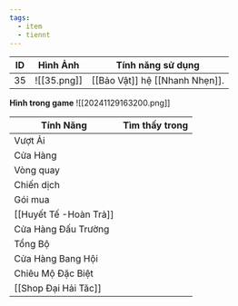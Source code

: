 ```yaml
---
tags:
  - item
  - tiennt
---
```


| ID  | Hình Ảnh    | Tính năng sử dụng              |
| --- | ----------- | ------------------------------ |
| 35  | ![[35.png]] | [[Bảo Vật]] hệ [[Nhanh Nhẹn]]. |

**Hình trong game**
![[20241129163200.png]]

| Tính Năng            | Tìm thấy trong |
| -------------------- | :------------: |
| Vượt Ải              |                |
| Cửa Hàng             |                |
| Vòng quay            |                |
| Chiến dịch           |                |
| Gói mua              |                |
| [[Huyết Tế -Hoàn Trả]]         |                |
| Cửa Hàng Đấu Trường  |                |
| Tổng Bộ              |                |
| Cửa Hàng Bang Hội    |                |
| Chiêu Mộ Đặc Biệt    |                |
| [[Shop Đại Hải Tăc]] |                |

